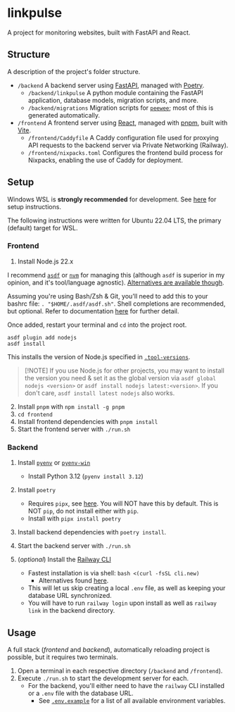 # linkpulse

A project for monitoring websites, built with FastAPI and React.

## Structure

A description of the project's folder structure.

- `/backend` A backend server using [FastAPI][fastapi], managed with [Poetry][poetry].
  - `/backend/linkpulse` A python module containing the FastAPI application, database models, migration scripts, and more.
  - `/backend/migrations` Migration scripts for [`peewee`][peewee]; most of this is generated automatically.
- `/frontend` A frontend server using [React][react], managed with [pnpm][pnpm], built with [Vite][vite].
  - `/frontend/Caddyfile` A Caddy configuration file used for proxying API requests to the backend server via Private Networking (Railway).
  - `/frontend/nixpacks.toml` Configures the frontend build process for Nixpacks, enabling the use of Caddy for deployment.

## Setup

Windows WSL is **strongly recommended** for development. See [here][wsl] for setup instructions.

The following instructions were written for Ubuntu 22.04 LTS, the primary (default) target for WSL.

### Frontend

1. Install Node.js 22.x

I recommend [`asdf`][asdf] or [`nvm`][nvm] for managing this (although `asdf` is superior in my opinion, and it's tool/language agnostic). [Alternatives are available though](https://nodejs.org/en/download/package-manager).

Assuming you're using Bash/Zsh & Git, you'll need to add this to your bashrc file: `. "$HOME/.asdf/asdf.sh"`. Shell completions are recommended, but optional. Refer to documentation [here][asdf-install] for further detail.

Once added, restart your terminal and `cd` into the project root.

```
asdf plugin add nodejs
asdf install
```

This installs the version of Node.js specified in [`.tool-versions`](.tool-versions).

>[!NOTE] If you use Node.js for other projects, you may want to install the version you need & set it as the global version via `asdf global nodejs <version>` or `asdf install nodejs latest:<version>`. If you don't care, `asdf install latest nodejs` also works.

2. Install `pnpm` with `npm install -g pnpm`
3. `cd frontend`
4. Install frontend dependencies with `pnpm install`
5. Start the frontend server with `./run.sh`

<!-- TODO: Get local Caddy server working. -->

### Backend

1. Install [`pyenv`][pyenv] or [`pyenv-win`][pyenv-win]
    
    - Install Python 3.12 (`pyenv install 3.12`)

2. Install `poetry`

    - Requires `pipx`, see [here][pipx]. You will NOT have this by default. This is NOT `pip`, do not install either with `pip`.
    - Install with `pipx install poetry`

3. Install backend dependencies with `poetry install`.
4. Start the backend server with `./run.sh`
5. (*optional*) Install the [Railway CLI][railway]
   - Fastest installation is via shell: `bash <(curl -fsSL cli.new)`
     - Alternatives found [here][railway].
   - This will let us skip creating a local `.env` file, as well as keeping your database URL synchronized.
   - You will have to run `railway login` upon install as well as `railway link` in the backend directory.

## Usage

A full stack (*frontend* and *backend*), automatically reloading project is possible, but it requires two terminals.
  
1. Open a terminal in each respective directory (`/backend` and `/frontend`).
2. Execute `./run.sh` to start the development server for each.
    - For the backend, you'll either need to have the `railway` CLI installed or a `.env` file with the database URL.
      - See [`.env.example`](backend/.env.example) for a list of all available environment variables.

[peewee]: https://docs.peewee-orm.com/en/latest/
[railway]: https://docs.railway.app/guides/cli
[vite]: https://vite.dev/
[asdf]: https://asdf-vm.com/
[asdf-install]: https://asdf-vm.com/guide/getting-started.html#_3-install-asdf
[nvm]: https://github.com/nvm-sh/nvm
[fastapi]: https://fastapi.tiangolo.com/
[poetry]: https://python-poetry.org/
[react]: https://react.dev/
[pnpm]: https://pnpm.io/
[wsl]: https://docs.microsoft.com/en-us/windows/wsl/install
[pipx]: https://pipx.pypa.io/stable/installation/
[pyenv]: https://github.com/pyenv/pyenv
[pyenv-win]: https://github.com/pyenv-win/pyenv-win
